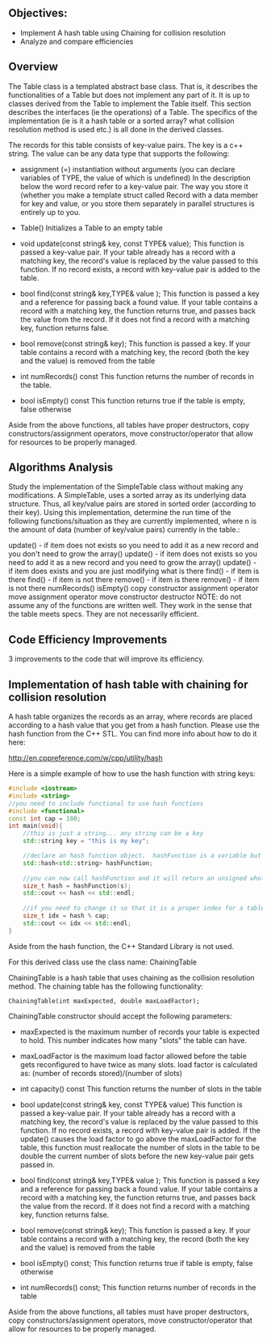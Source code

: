 
## Objectives:
- Implement A hash table using Chaining for collision resolution
- Analyze and compare efficiencies

## Overview

The Table class is a templated abstract base class. That is, it describes the functionalities of a Table but does not implement any part of it. It is up to classes derived from the Table to implement the Table itself. This section describes the interfaces (ie the operations) of a Table. The specifics of the implementation (ie is it a hash table or a sorted array? what collision resolution method is used etc.) is all done in the derived classes.

The records for this table consists of key-value pairs. The key is a c++ string. The value can be any data type that supports the following:

- assignment (=)
instantiation without arguments (you can declare variables of TYPE, the value of which is undefined)
In the description below the word record refer to a key-value pair. The way you store it (whether you make a template struct called Record with a data member for key and value, or you store them separately in parallel structures is entirely up to you.

- Table()
Initializes a Table to an empty table

- void update(const string& key, const TYPE& value);
This function is passed a key-value pair. If your table already has a record with a matching key, the record's value is replaced by the value passed to this function. If no record exists, a record with key-value pair is added to the table.

- bool find(const string& key,TYPE& value );
This function is passed a key and a reference for passing back a found value. If your table contains a record with a matching key, the function returns true, and passes back the value from the record. If it does not find a record with a matching key, function returns false.

- bool remove(const string& key);
This function is passed a key. If your table contains a record with a matching key, the record (both the key and the value) is removed from the table

- int numRecords() const
This function returns the number of records in the table.

- bool isEmpty() const
This function returns true if the table is empty, false otherwise

Aside from the above functions, all tables have proper destructors, copy constructors/assignment operators, move constructor/operator that allow for resources to be properly managed.

## Algorithms Analysis

Study the implementation of the SimpleTable class without making any modifications. A SimpleTable, uses a sorted array as its underlying data structure. Thus, all key/value pairs are stored in sorted order (according to their key). Using this implementation, determine the run time of the following functions/situation as they are currently implemented, where n is the amount of data (number of key/value pairs) currently in the table.:

update() - if item does not exists so you need to add it as a new record and you don't need to grow the array()
update() - if item does not exists so you need to add it as a new record and you need to grow the array()
update() - if item does exists and you are just modifying what is there
find() - if item is there
find() - if item is not there
remove() - if item is there
remove() - if item is not there
numRecords()
isEmpty()
copy constructor
assignment operator
move assignment operator
move constructor
destructor
NOTE: do not assume any of the functions are written well. They work in the sense that the table meets specs. They are not necessarily efficient.

## Code Efficiency Improvements

3 improvements to the code that will improve its efficiency.

## Implementation of hash table with chaining for collision resolution

A hash table organizes the records as an array, where records are placed according to a hash value that you get from a hash function. Please use the hash function from the C++ STL. You can find more info about how to do it here:

http://en.cppreference.com/w/cpp/utility/hash

Here is a simple example of how to use the hash function with string keys:

```C++
#include <iostream>
#include <string>
//you need to include functional to use hash functions
#include <functional>
const int cap = 100;
int main(void){
    //this is just a string... any string can be a key
    std::string key = "this is my key";

    //declare an hash function object.  hashFunction is a variable but it is also a function
    std::hash<std::string> hashFunction;
 
    //you can now call hashFunction and it will return an unsigned whole number
    size_t hash = hashFunction(s);
    std::cout << hash << std::endl;
    
    //if you need to change it so that it is a proper index for a table with capacity of cap
    size_t idx = hash % cap;
    std::cout << idx << std::endl;
}
```

Aside from the hash function, the C++ Standard Library is not used.

For this derived class use the class name: ChainingTable

ChainingTable is a hash table that uses chaining as the collision resolution method. The chaining table has the following functionality:

```
ChainingTable(int maxExpected, double maxLoadFactor);
```

ChainingTable constructor should accept the following parameters:

- maxExpected is the maximum number of records your table is expected to hold. This number indicates how many "slots" the table can have.
- maxLoadFactor is the maximum load factor allowed before the table gets reconfigured to have twice as many slots. load factor is calculated as: (number of records stored)/(number of slots)
- int capacity() const
This function returns the number of slots in the table
- bool update(const string& key, const TYPE& value)
This function is passed a key-value pair. If your table already has a record with a matching key, the record's value is replaced by the value passed to this function. If no record exists, a record with key-value pair is added.
If the update() causes the load factor to go above the maxLoadFactor for the table, this function must reallocate the number of slots in the table to be double the current number of slots before the new key-value pair gets passed in.

- bool find(const string& key,TYPE& value );
This function is passed a key and a reference for passing back a found value. If your table contains a record with a matching key, the function returns true, and passes back the value from the record. If it does not find a record with a matching key, function returns false.

- bool remove(const string& key);
This function is passed a key. If your table contains a record with a matching key, the record (both the key and the value) is removed from the table

- bool isEmpty() const;
This function returns true if table is empty, false otherwise

- int numRecords() const;
This function returns number of records in the table

Aside from the above functions, all tables must have proper destructors, copy constructors/assignment operators, move constructor/operator that allow for resources to be properly managed.
